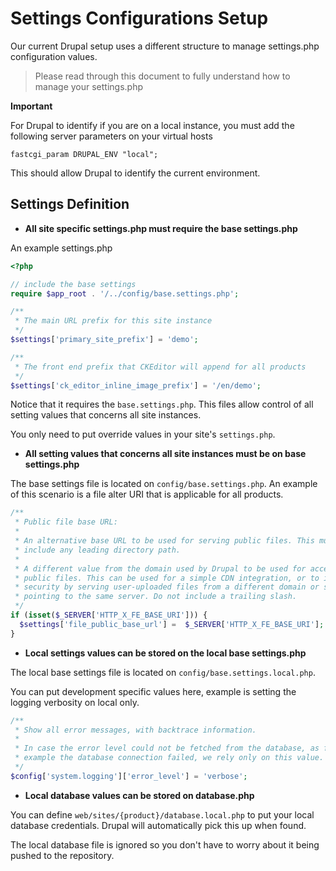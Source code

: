 # Settings Configurations Setup

Our current Drupal setup uses a different structure to manage settings.php
configuration values.

> Please read through this document to fully understand how to manage your
> settings.php

**Important**

For Drupal to identify if you are on a local instance, you must add the following
server parameters on your virtual hosts

```nginx
fastcgi_param DRUPAL_ENV "local";
```

This should allow Drupal to identify the current environment.

## Settings Definition

* **All site specific settings.php must require the base settings.php**

An example settings.php

```php
<?php

// include the base settings
require $app_root . '/../config/base.settings.php';

/**
 * The main URL prefix for this site instance
 */
$settings['primary_site_prefix'] = 'demo';

/**
 * The front end prefix that CKEditor will append for all products
 */
$settings['ck_editor_inline_image_prefix'] = '/en/demo';
```

Notice that it requires the `base.settings.php`. This files allow control
of all setting values that concerns all site instances.

You only need to put override values in your site's `settings.php`.

* **All setting values that concerns all site instances must be on base settings.php**

The base settings file is located on `config/base.settings.php`.
An example of this scenario is a file alter URI that is applicable for all products.

```php
/**
 * Public file base URL:
 *
 * An alternative base URL to be used for serving public files. This must
 * include any leading directory path.
 *
 * A different value from the domain used by Drupal to be used for accessing
 * public files. This can be used for a simple CDN integration, or to improve
 * security by serving user-uploaded files from a different domain or subdomain
 * pointing to the same server. Do not include a trailing slash.
 */
if (isset($_SERVER['HTTP_X_FE_BASE_URI'])) {
  $settings['file_public_base_url'] =  $_SERVER['HTTP_X_FE_BASE_URI'];
}
```

* **Local settings values can be stored on the local base settings.php**

The local base settings file is located on `config/base.settings.local.php`.

You can put development specific values here, example is setting the logging
verbosity on local only.

```php
/** 
 * Show all error messages, with backtrace information. 
 * 
 * In case the error level could not be fetched from the database, as for 
 * example the database connection failed, we rely only on this value. 
 */ 
$config['system.logging']['error_level'] = 'verbose';
```

* **Local database values can be stored on database.php**

You can define `web/sites/{product}/database.local.php` to put your local
database credentials. Drupal will automatically pick this up when found.

The local database file is ignored so you don't have to worry about it being
pushed to the repository.
